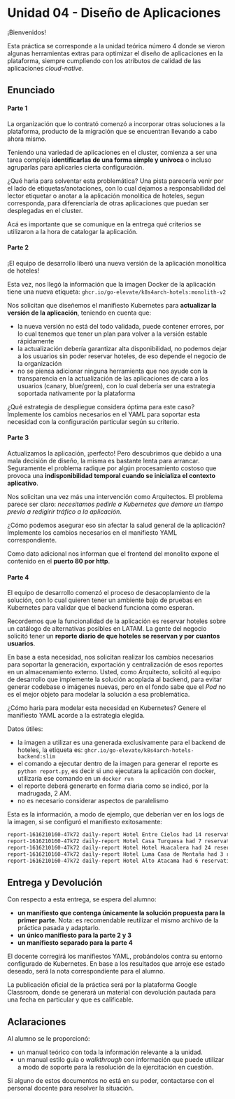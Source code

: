 # Unidad 04 - Diseño de Aplicaciones

¡Bienvenidos!

Esta práctica se corresponde a la unidad teórica número 4 donde se vieron algunas herramientas extras para optimizar el diseño de aplicaciones en la plataforma, siempre cumpliendo con los atributos de calidad de las aplicaciones _cloud-native_.

## Enunciado

#### Parte 1

La organización que lo contrató comenzó a incorporar otras soluciones a la plataforma, producto de la migración que se encuentran llevando a cabo ahora mismo.

Teniendo una variedad de aplicaciones en el cluster, comienza a ser una tarea compleja **identificarlas de una forma simple y unívoca** o incluso agruparlas para aplicarles cierta configuración.

¿Qué haria para solventar esta problemática? Una pista parecería venir por el lado de etiquetas/anotaciones, con lo cual dejamos a responsabilidad del lector etiquetar o anotar a la aplicación monolítica de hoteles, segun corresponda, para diferenciarla de otras aplicaciones que puedan ser desplegadas en el cluster.

Acá es importante que se comunique en la entrega qué criterios se utilizaron a la hora de catalogar la aplicación.

#### Parte 2

¡El equipo de desarrollo liberó una nueva versión de la aplicación monolítica de hoteles!

Esta vez, nos llegó la información que la imagen Docker de la aplicación tiene una nueva etiqueta: `ghcr.io/go-elevate/k8s4arch-hotels:monolith-v2`

Nos solicitan que diseñemos el manifiesto Kubernetes para **actualizar la versión de la aplicación**, teniendo en cuenta que:

- la nueva versión no está del todo validada, puede contener errores, por lo cual tenemos que tener un plan para volver a la versión estable rápidamente
- la actualización debería garantizar alta disponibilidad, no podemos dejar a los usuarios sin poder reservar hoteles, de eso depende el negocio de la organización
- no se piensa adicionar ninguna herramienta que nos ayude con la transparencia en la actualización de las aplicaciones de cara a los usuarios (canary, blue/green), con lo cual debería ser una estrategia soportada nativamente por la plataforma

¿Qué estrategia de despliegue considera óptima para este caso? Implemente los cambios necesarios en el YAML para soportar esta necesidad con la configuración particular según su criterio.

#### Parte 3

Actualizamos la aplicación, ¡perfecto! Pero descubrimos que debido a una mala decisión de diseño, la misma es bastante lenta para arrancar. Seguramente el problema radique por algún procesamiento costoso que provoca una **indisponibilidad temporal cuando se inicializa el contexto aplicativo**. 

Nos solicitan una vez más una intervención como Arquitectos. El problema parece ser claro: _necesitamos pedirle a Kubernetes que demore un tiempo previo a redigirir tráfico a la aplicación_.

¿Cómo podemos asegurar eso sin afectar la salud general de la aplicación? Implemente los cambios necesarios en el manifiesto YAML correspondiente.  

Como dato adicional nos informan que el frontend del monolito expone el contenido en el **puerto 80 por http**.

#### Parte 4

El equipo de desarrollo comenzó el proceso de desacoplamiento de la solución, con lo cual quieren tener un ambiente bajo de pruebas en Kubernetes para validar que el backend funciona como esperan.

Recordemos que la funcionalidad de la aplicación es reservar hoteles sobre un catálogo de alternativas posibles en LATAM. La gente del negocio solicitó tener un **reporte diario de que hoteles se reservan y por cuantos usuarios**.

En base a esta necesidad, nos solicitan realizar los cambios necesarios para soportar la generación, exportación y centralización de esos reportes en un almacenamiento externo. Usted, como Arquitecto, solicitó al equipo de desarrollo que implemente la solución acoplada al backend, para evitar generar codebase o imágenes nuevas, pero en el fondo sabe que el _Pod_ no es el mejor objeto para modelar la solución a esa problemática.

¿Cómo haria para modelar esta necesidad en Kubernetes? Genere el manifiesto YAML acorde a la estrategia elegida.

Datos útiles:

- la imagen a utilizar es una generada exclusivamente para el backend de hoteles, la etiqueta es: `ghcr.io/go-elevate/k8s4arch-hotels-backend:slim`
- el comando a ejecutar dentro de la imagen para generar el reporte es `python report.py`, es decir si uno ejecutara la aplicación con docker, utilizaría ese comando en un `docker run`
- el reporte deberá generarte en forma diaria como se indicó, por la madrugada, 2 AM.
- no es necesario considerar aspectos de paralelismo

Esta es la información, a modo de ejemplo, que deberían ver en los logs de la imagen, si se configuró el manifiesto exitosamente:

```bash
report-1616210160-47k72 daily-report Hotel Entre Cielos had 14 reservations. Hotel is at 87.5% of its full capacity
report-1616210160-47k72 daily-report Hotel Casa Turquesa had 7 reservations. Hotel is at 77.77777777777779% of its full capacity
report-1616210160-47k72 daily-report Hotel Hotel Huacalera had 24 reservations. Hotel is at 75.0% of its full capacity
report-1616210160-47k72 daily-report Hotel Luma Casa de Montaña had 3 reservations. Hotel is at 37.5% of its full capacity
report-1616210160-47k72 daily-report Hotel Alto Atacama had 6 reservations. Hotel is at 14.285714285714285% of its full capacity
```

## Entrega y Devolución

Con respecto a esta entrega, se espera del alumno:

- **un manifiesto que contenga únicamente la solución propuesta para la primer parte**. Nota: es recomendable reutilizar el mismo archivo de la práctica pasada y adaptarlo.
- **un único manifiesto para la parte 2 y 3** 
- **un manifiesto separado para la parte 4**  

El docente corregirá los manifiestos YAML, probándolos contra su entorno configurado de Kubernetes. En base a los resultados que arroje ese estado deseado, será la nota correspondiente para el alumno.  

La publicación oficial de la práctica será por la plataforma Google Classroom, donde se generará un material con devolución pautada para una fecha en particular y que es calificable.


## Aclaraciones

Al alumno se le proporcionó:

- un manual teórico con toda la información relevante a la unidad.
- un manual estilo guía o _walkthrough_ con información que puede utilizar a modo de soporte para la resolución de la ejercitación en cuestión.

Si alguno de estos documentos no está en su poder, contactarse con el personal docente para resolver la situación.